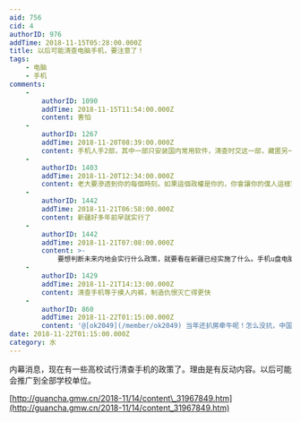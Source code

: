 ```yaml
---
aid: 756
cid: 4
authorID: 976
addTime: 2018-11-15T05:28:00.000Z
title: 以后可能清查电脑手机，要注意了！
tags:
    - 电脑
    - 手机
comments:
    -
        authorID: 1090
        addTime: 2018-11-15T11:54:00.000Z
        content: 害怕
    -
        authorID: 1267
        addTime: 2018-11-20T08:39:00.000Z
        content: 手机人手2部，其中一部只安装国内常用软件，清查时交这一部，藏匿另一部，这样能破否？
    -
        authorID: 1403
        addTime: 2018-11-20T12:34:00.000Z
        content: 老大要滲透到你的每個時刻。如果這個政權是你的，你會讓你的僕人這樣對你嗎？
    -
        authorID: 1442
        addTime: 2018-11-21T06:58:00.000Z
        content: 新疆好多年前早就实行了
    -
        authorID: 1442
        addTime: 2018-11-21T07:08:00.000Z
        content: >-
            要想判断未来内地会实行什么政策，就要看在新疆已经实施了什么。手机u盘电脑必定会被逐步清查。现在新疆对于少数民族採取的更多的是直接收缴，统一处理
    -
        authorID: 1429
        addTime: 2018-11-21T14:13:00.000Z
        content: 清查手机等于摸人内裤，制造仇恨灭亡得更快
    -
        authorID: 860
        addTime: 2018-11-22T01:15:00.000Z
        content: '@[ok2049](/member/ok2049) 当年还扒房牵牛呢！怎么没抗，中国人好管，饿死不造反。'
date: 2018-11-22T01:15:00.000Z
category: 水
---
```


内幕消息，现在有一些高校试行清查手机的政策了。理由是有反动内容。以后可能会推广到全部学校单位。

[http://guancha.gmw.cn/2018-11/14/content\_31967849.htm](http://guancha.gmw.cn/2018-11/14/content_31967849.htm)

